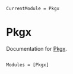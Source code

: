 ```@meta
CurrentModule = Pkgx
```

# Pkgx

Documentation for [Pkgx](https://github.com/MillironX/Pkgx.jl).

```@index
```

```@autodocs
Modules = [Pkgx]
```
